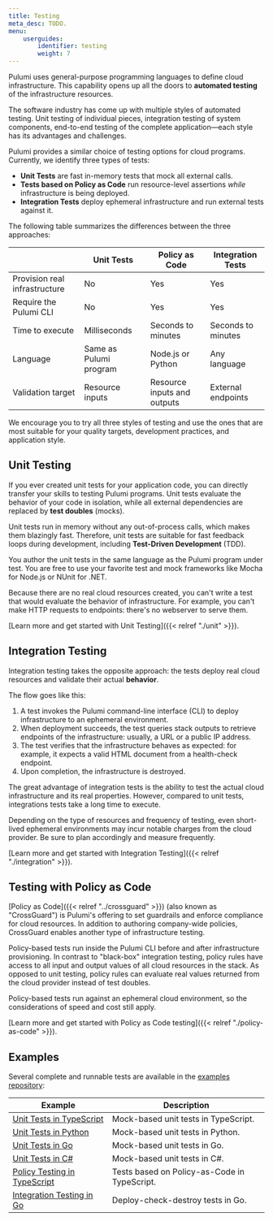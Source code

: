 ```yaml
---
title: Testing
meta_desc: TODO.
menu:
    userguides:
        identifier: testing
        weight: 7
---
```


Pulumi uses general-purpose programming languages to define cloud infrastructure. This capability opens up all the doors to **automated testing** of the infrastructure resources.

The software industry has come up with multiple styles of automated testing. Unit testing of individual pieces, integration testing of system components, end-to-end testing of the complete application&mdash;each style has its advantages and challenges.

Pulumi provides a similar choice of testing options for cloud programs. Currently, we identify three types of tests:

- **Unit Tests** are fast in-memory tests that mock all external calls.
- **Tests based on Policy as Code** run resource-level assertions *while* infrastructure is being deployed.
- **Integration Tests** deploy ephemeral infrastructure and run external tests against it.

The following table summarizes the differences between the three approaches:

|                                | Unit Tests  | Policy as Code  | Integration Tests  |
|--------------------------------|-----|------|------|
| Provision real infrastructure  | No  | Yes  | Yes  |
| Require the Pulumi CLI         | No  | Yes  | Yes  |
| Time to execute                | Milliseconds  | Seconds to minutes  | Seconds to minutes  |
| Language                       | Same as Pulumi program  | Node.js or Python  | Any language  |
| Validation target              | Resource inputs  | Resource inputs and outputs | External endpoints |

We encourage you to try all three styles of testing and use the ones that are most suitable for your quality targets, development practices, and application style.

## Unit Testing

If you ever created unit tests for your application code, you can directly transfer your skills to testing Pulumi programs. Unit tests evaluate the behavior of your code in isolation, while all external dependencies are replaced by **test doubles** (mocks).

Unit tests run in memory without any out-of-process calls, which makes them blazingly fast. Therefore, unit tests are suitable for fast feedback loops during development, including **Test-Driven Development** (TDD).

You author the unit tests in the same language as the Pulumi program under test. You are free to use your favorite test and mock frameworks like Mocha for Node.js or NUnit for .NET.

Because there are no real cloud resources created, you can't write a test that would evaluate the behavior of infrastructure. For example, you can't make HTTP requests to endpoints: there's no webserver to serve them.

[Learn more and get started with Unit Testing]({{< relref "./unit" >}}).

## Integration Testing

Integration testing takes the opposite approach: the tests deploy real cloud resources and validate their actual **behavior**.

The flow goes like this:

1. A test invokes the Pulumi command-line interface (CLI) to deploy infrastructure to an ephemeral environment.
2. When deployment succeeds, the test queries stack outputs to retrieve endpoints of the infrastructure: usually, a URL or a public IP address.
3. The test verifies that the infrastructure behaves as expected: for example, it expects a valid HTML document from a health-check endpoint.
4. Upon completion, the infrastructure is destroyed.

The great advantage of integration tests is the ability to test the actual cloud infrastructure and its real properties. However, compared to unit tests, integrations tests take a long time to execute.

Depending on the type of resources and frequency of testing, even short-lived ephemeral environments may incur notable charges from the cloud provider. Be sure to plan accordingly and measure frequently.

[Learn more and get started with Integration Testing]({{< relref "./integration" >}}).

## Testing with Policy as Code

[Policy as Code]({{< relref "../crossguard" >}}) (also known as "CrossGuard") is Pulumi's offering to set guardrails and enforce compliance for cloud resources. In addition to authoring company-wide policies, CrossGuard enables another type of infrastructure testing.

Policy-based tests run inside the Pulumi CLI before and after infrastructure provisioning. In contrast to "black-box" integration testing, policy rules have access to all input and output values of all cloud resources in the stack. As opposed to unit testing, policy rules can evaluate real values returned from the cloud provider instead of test doubles.

Policy-based tests run against an ephemeral cloud environment, so the considerations of speed and cost still apply.

[Learn more and get started with Policy as Code testing]({{< relref "./policy-as-code" >}}).

## Examples

Several complete and runnable tests are available in the [examples repository](https://github.com/pulumi/examples#testing):

Example		| Description |
----- 		| --------- |
[Unit Tests in TypeScript](https://github.com/pulumi/examples/testing-unit-ts)      | Mock-based unit tests in TypeScript.
[Unit Tests in Python](https://github.com/pulumi/examples/testing-unit-python)  | Mock-based unit tests in Python.
[Unit Tests in Go](https://github.com/pulumi/examples/testing-unit-go)      | Mock-based unit tests in Go.
[Unit Tests in C#](https://github.com/pulumi/examples/testing-unit-cs)      | Mock-based unit tests in C#.
[Policy Testing in TypeScript](https://github.com/pulumi/examples/testing-pac-ts)       | Tests based on Policy-as-Code in TypeScript.
[Integration Testing in Go](https://github.com/pulumi/examples/testing-integration)  | Deploy-check-destroy tests in Go.
